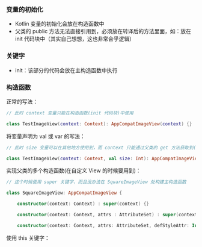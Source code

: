 ### 变量的初始化
* Kotlin 变量的初始化会放在构造函数中
* 父类的 public 方法无法直接引用到，必须放在转译后的方法里面，如：放在 init 代码块中（其实自己想想，这也非常合乎逻辑）




### 关键字
* init：该部分的代码会放在主构造函数中执行



### 构造函数

正常的写法：

```kotlin
// 此时 context 变量只能在构造函数(init 代码块)中使用

class TestImageView(context: Context): AppCompatImageView(context) {}
```

将变量声明为 val 或 var 的写法：

```kotlin
// 此时 size 变量可以在其他地方使用到，而 context 只能通过父类的 get 方法获取到(如果有的话)

class TestImageView(context: Context, val size: Int): AppCompatImageView(context) {}
```

实现父类的多个构造函数(在自定义 View 的时候要用到)：

```kotlin
// 这个时候使用 super 关键字，而且没办法在 SquareImageView 处构建主构造函数

class SquareImageView: AppCompatImageView {

    constructor(context: Context) : super(context) {}

    constructor(context: Context, attrs : AttributeSet) : super(context, attrs) {}

    constructor(context: Context, attrs: AttributeSet, defStyleAttr: Int): super(context, attrs, defStyleAttr) {}
```

使用 this 关键字：

